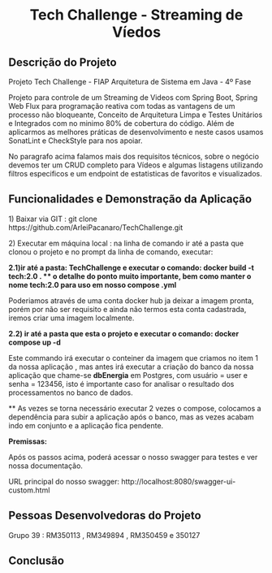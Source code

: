 <html>
   <head></head>
   <body >
<h1 align="center"> <strong> Tech Challenge -  Streaming de Víedos</strong> </h1>


<h2><strong>Descrição do Projeto</strong></h2>
<p>Projeto Tech Challenge - FIAP Arquitetura de Sistema em Java - 4º Fase</p>
<p>Projeto para controle de um Streaming de Videos com Spring Boot, Spring Web Flux para programação reativa com todas as vantagens de um processo não bloqueante, Conceito de Arquitetura Limpa e Testes Unitários e Integrados com no minimo 80% de cobertura do código. Além de aplicarmos as melhores práticas de desenvolvimento e neste casos usamos SonatLint e CheckStyle para nos apoiar.</p>
<p></p>
<p>No paragrafo acima falamos mais dos requisitos técnicos, sobre o negócio devemos ter um CRUD completo para Vídeos e algumas listagens utilizando filtros especificos e um endpoint de estatisticas de favoritos e visualizados.</p>
<h2><strong>Funcionalidades e Demonstração da Aplicação</strong></h2>
<p></p>
<p> 1) Baixar via GIT : git clone https://github.com/ArleiPacanaro/TechChallenge.git</p> 
<p></p>
<p> 2) Executar em máquina local : na linha de comando ir até a pasta que clonou o projeto e no prompt da linha de comando, executar: 
<p><b> 2.1)ir até a pasta: TechChallenge e  executar o comando: docker build -t tech:2.0 . ** o detalhe do ponto muito importante, bem como manter o nome tech:2.0 para uso em nosso compose .yml</b> </p> 
<p> Poderiamos através de uma conta docker hub ja deixar a imagem pronta, porém por não ser requisito e ainda não termos esta conta cadastrada, iremos criar uma imagem localmente.</p>
<p><b> 2.2)  ir até a pasta que esta o projeto e executar o comando: docker compose up -d </b> </p> 
<p>Este commando irá executar o conteiner da imagem que criamos no item 1 da nossa aplicação , mas antes irá executar a criação do banco da nossa aplicação que chame-se <b>dbEnergia</b>  em Postgres, com usuário = user e senha = 123456, isto é importante caso for analisar o resultado dos processamentos no banco de dados.</p>
<p> ** As vezes se torna necessário executar 2 vezes o compose, colocamos a dependência para subir a  aplicação após o banco, mas as vezes acabam indo em conjunto e a aplicação fica pendente.</p>
<p><b>Premissas: </b></p> 
<p></p>
<p>Após os passos acima, poderá acessar o nosso swagger para testes e ver nossa documentação.</p>
<p>URL principal do nosso swagger: http://localhost:8080/swagger-ui-custom.html</p>

<h2><strong>Pessoas Desenvolvedoras do Projeto</strong></h2>
<p> Grupo 39 : RM350113 , RM349894 , RM350459 e 350127</p>
<p></p>

<h2><strong>Conclusão</strong></h2>
 </body>
</html>
